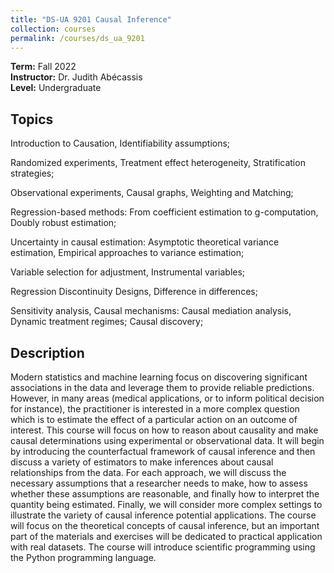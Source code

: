 ```yaml
---
title: "DS-UA 9201 Causal Inference"
collection: courses
permalink: /courses/ds_ua_9201
---
```


**Term:** Fall 2022  
**Instructor:** Dr. Judith Abécassis  
**Level:** Undergraduate

## Topics

Introduction to Causation, Identifiability assumptions;

Randomized experiments, Treatment effect heterogeneity, Stratification strategies;

Observational experiments, Causal graphs, Weighting and Matching;

Regression-based methods: From coefficient estimation to g-computation, Doubly robust estimation;

Uncertainty in causal estimation: Asymptotic theoretical variance estimation, Empirical approaches to variance estimation;

Variable selection for adjustment, Instrumental variables;

Regression Discontinuity Designs, Difference in differences;

Sensitivity analysis, Causal mechanisms: Causal mediation analysis, Dynamic treatment regimes; Causal discovery;



## Description

Modern statistics and machine learning focus on discovering significant associations in the
data and leverage them to provide reliable predictions. However, in many areas (medical
applications, or to inform political decision for instance), the practitioner is interested in a more
complex question which is to estimate the effect of a particular action on an outcome of interest.
This course will focus on how to reason about causality and make causal determinations using
experimental or observational data. It will begin by introducing the counterfactual framework
of causal inference and then discuss a variety of estimators to make inferences about causal
relationships from the data. For each approach, we will discuss the necessary assumptions
that a researcher needs to make, how to assess whether these assumptions are reasonable,
and finally how to interpret the quantity being estimated. Finally, we will consider more complex
settings to illustrate the variety of causal inference potential applications.
The course will focus on the theoretical concepts of causal inference, but an important part of
the materials and exercises will be dedicated to practical application with real datasets. The
course will introduce scientific programming using the Python programming language.
